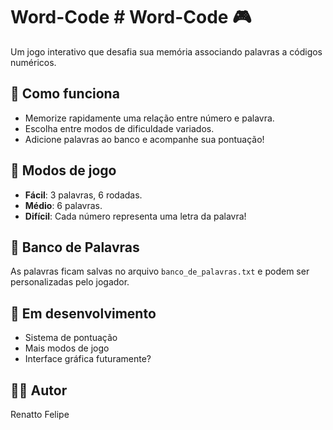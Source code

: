 # Word-Code # Word-Code 🎮

Um jogo interativo que desafia sua memória associando palavras a códigos numéricos.

## 🧠 Como funciona

- Memorize rapidamente uma relação entre número e palavra.
- Escolha entre modos de dificuldade variados.
- Adicione palavras ao banco e acompanhe sua pontuação!

## 🚀 Modos de jogo
- **Fácil**: 3 palavras, 6 rodadas.
- **Médio**: 6 palavras.
- **Difícil**: Cada número representa uma letra da palavra!

## 📝 Banco de Palavras
As palavras ficam salvas no arquivo `banco_de_palavras.txt` e podem ser personalizadas pelo jogador.

## 🧪 Em desenvolvimento
- Sistema de pontuação
- Mais modos de jogo
- Interface gráfica futuramente?

## 🧑‍💻 Autor
Renatto Felipe